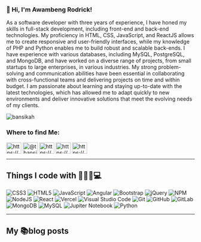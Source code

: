 ### 👋 Hi, I'm Awambeng Rodrick!

As a software developer with three years of experience, I have honed my skills in full-stack development, including front-end and back-end technologies. My proficiency in HTML, CSS, JavaScript, and ReactJS allows me to create responsive and user-friendly interfaces, while my knowledge of PHP and Python enables me to build robust and scalable back-ends. I have experience with various databases, including MySQL, PostgreSQL, and MongoDB, and have worked on a diverse range of projects, from small startups to large enterprises, in various industries. My strong problem-solving and communication abilities have been essential in collaborating with cross-functional teams and delivering projects on time and within budget. I am passionate about learning and staying up-to-date with the latest technologies, which has allowed me to adapt quickly to new environments and deliver innovative solutions that meet the evolving needs of my clients.

<p align="left"> <img src="https://komarev.com/ghpvc/?username=bansikah&label=Profile%20views&color=0e75b6&style=flat" alt="bansikah" /> </p>

<h3 align="left">Where to find Me:</h3>
<p align="left">
<a href="https://dev.to/https://dev.to/bansikah" target="blank"><img align="center" src="https://raw.githubusercontent.com/rahuldkjain/github-profile-readme-generator/master/src/images/icons/Social/devto.svg" alt="https://dev.to/bansikah" height="30" width="40" /></a>
<a href="https://twitter.com/@tbansikah" target="blank"><img align="center" src="https://raw.githubusercontent.com/rahuldkjain/github-profile-readme-generator/master/src/images/icons/Social/twitter.svg" alt="@tbansikah" height="30" width="40" /></a>
<a href="https://linkedin.com/in/https://www.linkedin.com/feed/update/urn:li:share:7074558452550770688/" target="blank"><img align="center" src="https://raw.githubusercontent.com/rahuldkjain/github-profile-readme-generator/master/src/images/icons/Social/linked-in-alt.svg" alt="https://www.linkedin.com/feed/update/urn:li:share:7074558452550770688/" height="30" width="40" /></a>
<a href="https://hashnode.com/https://hashnode.com/edit/" target="blank"><img align="center" src="https://raw.githubusercontent.com/rahuldkjain/github-profile-readme-generator/master/src/images/icons/Social/hashnode.svg" alt="https://hashnode.com/edit/" height="30" width="40" /></a>
<a href="https://medium.com/https://medium.com/@tandapnoelbansikah/" target="blank"><img align="center" src="https://raw.githubusercontent.com/rahuldkjain/github-profile-readme-generator/master/src/images/icons/Social/medium.svg" alt="https://medium.com/@tandapnoelbansikah/" height="30" width="40" /></a>
</p>


---
## Things I code with 👨🏾‍💻💻

![CSS3](https://img.shields.io/badge/css3-%231572B6.svg?style=for-the-badge&logo=css3&logoColor=white) ![HTML5](https://img.shields.io/badge/html5-%23E34F26.svg?style=for-the-badge&logo=html5&logoColor=white) ![JavaScript](https://img.shields.io/badge/typescript-%23007ACC.svg?style=for-the-badge&logo=typescript&logoColor=white) ![Angular](https://img.shields.io/badge/angular-%23DD0031.svg?style=for-the-badge&logo=angular&logoColor=white) ![Bootstrap](https://img.shields.io/badge/bootstrap-%23563D7C.svg?style=for-the-badge&logo=bootstrap&logoColor=white) ![jQuery](https://img.shields.io/badge/jquery-%230769AD.svg?style=for-the-badge&logo=jquery&logoColor=white) ![NPM](https://img.shields.io/badge/NPM-%23000000.svg?style=for-the-badge&logo=npm&logoColor=white) ![NodeJS](https://img.shields.io/badge/node.js-6DA55F?style=for-the-badge&logo=node.js&logoColor=white) ![React](https://img.shields.io/badge/react-badge&logo=heroku&logoColor=white) ![Vercel](https://img.shields.io/badge/vercel-%23000000.svg?style=for-the-badge&logo=vercel&logoColor=white) ![Visual Studio Code](https://img.shields.io/badge/Visual%20Studio%20Code-0078d7.svg?style=for-the-badge&logo=visual-studio-code&logoColor=white) ![Git](https://img.shields.io/badge/git-%23F05033.svg?style=for-the-badge&logo=git&logoColor=white) ![GitHub](https://img.shields.io/badge/github-%23121011.svg?style=for-the-badge&logo=github&logoColor=white) ![GitLab](https://img.shields.io/badge/gitlab-%23181717.svg?style=for-the-badge&logo=gitlab&logoColor=white) ![MongoDB](https://img.shields.io/badge/MongoDB-%234ea94b.svg?style=for-the-badge&logo=mongodb&logoColor=white) ![MySQL](https://img.shields.io/badge/mysql-%2300f.svg?style=for-the-badge&logo=mysql&logoColor=white) ![Jupiter Notebook](https://img.shields.io/badge/jupiternotebook-%23E34F26.svg?style=for-the-badge&logo=jupiternotebook&logoColor=white)  ![Python](https://img.shields.io/badge/Python-%234ea94b.svg?style=for-the-badge&logo=python&logoColor=white)
 
---


## My 📚blog posts
<!-- BLOG-POST-LIST:START -->

<!-- BLOG-POST-LIST:END -->
